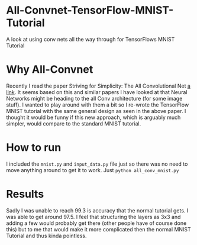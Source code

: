 # All-Convnet-TensorFlow-MNIST-Tutorial
A look at using conv nets all the way through for TensorFlows MNIST Tutorial

# Why All-Convnet
Recently I read the paper Striving for Simplicity: The All Convolutional Net [a link](http://arxiv.org/pdf/1412.6806.pdf). It seems based on this and similar papers I have looked at that Neural Networks might be heading to the all Conv architecture (for some image stuff). I wanted to play around with them a bit so I re-wrote the TensorFlow MNIST tutorial with the same general design as seen in the above paper. I thought it would be funny if this new approach, which is arguably much simpler, would compare to the standard MNIST tutorial.

# How to run
I included the `mnist.py` and `input_data.py` file just so there was no need to move anything around to get it to work. Just `python all_conv_mnist.py`

# Results
Sadly I was unable to reach 99.3 is accuracy that the normal tutorial gets. I was able to get around 97.5. I feel that structuring the layers as 3x3 and adding a few would probably get there (other people have of course done this) but to me that would make it more complicated then the normal MNIST Tutorial and thus kinda pointless.



